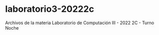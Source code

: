 # laboratorio3-20222c
Archivos de la materia Laboratorio de Computación III - 2022 2C - Turno Noche

